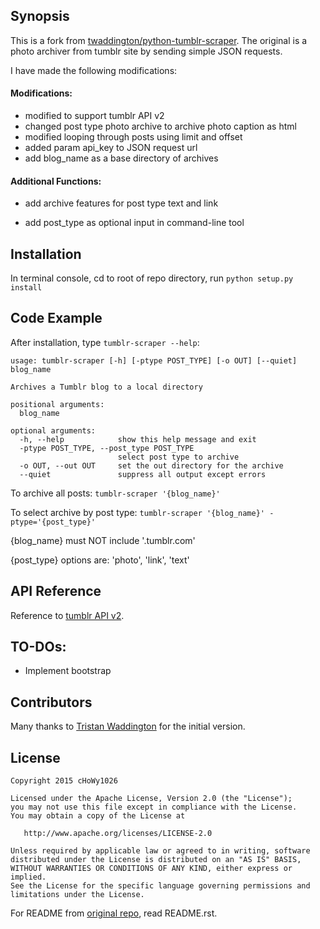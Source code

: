 ## Synopsis

This is a fork from [twaddington/python-tumblr-scraper][958689cf].  The original is a photo archiver from tumblr site by sending simple JSON requests.

I have made the following modifications:

#### Modifications:     
- modified to support tumblr API v2
- changed post type photo archive to archive photo caption as html
- modified looping through posts using limit and offset
- added param api_key to JSON request url
- add blog_name as a base directory of archives


#### Additional Functions:    
- add archive features for post type text and link
- add post_type as optional input in command-line tool

  [958689cf]: https://github.com/twaddington/python-tumblr-scraper "twaddington's python-tumblr-scraper"


## Installation

In terminal console, cd to root of repo directory, run `python setup.py install`


## Code Example

After installation, type `tumblr-scraper --help`:

    usage: tumblr-scraper [-h] [-ptype POST_TYPE] [-o OUT] [--quiet] blog_name

    Archives a Tumblr blog to a local directory

    positional arguments:
      blog_name

    optional arguments:
      -h, --help            show this help message and exit
      -ptype POST_TYPE, --post_type POST_TYPE
                            select post type to archive
      -o OUT, --out OUT     set the out directory for the archive
      --quiet               suppress all output except errors

To archive all posts:
    `tumblr-scraper '{blog_name}'`

To select archive by post type:
    `tumblr-scraper '{blog_name}' -ptype='{post_type}'`

{blog_name} must NOT include '.tumblr.com'

{post_type} options are: 'photo', 'link', 'text'


## API Reference

Reference to [tumblr API v2][b25500f0].

  [b25500f0]: https://www.tumblr.com/docs/en/api/v2 "Tumblr API v2"

## TO-DOs:

- Implement bootstrap

## Contributors

Many thanks to [Tristan Waddington][df2cd640] for the initial version.  

  [df2cd640]: https://github.com/twaddington "Tristan Waddington"

## License

    Copyright 2015 cHoWy1026

    Licensed under the Apache License, Version 2.0 (the "License");
    you may not use this file except in compliance with the License.
    You may obtain a copy of the License at

       http://www.apache.org/licenses/LICENSE-2.0

    Unless required by applicable law or agreed to in writing, software
    distributed under the License is distributed on an "AS IS" BASIS,
    WITHOUT WARRANTIES OR CONDITIONS OF ANY KIND, either express or implied.
    See the License for the specific language governing permissions and
    limitations under the License.


For README from [original repo][958689cf], read README.rst.
